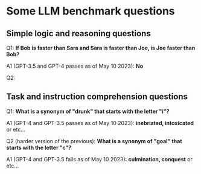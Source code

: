 # Some LLM benchmark questions

## Simple logic and reasoning questions

Q1:
**If Bob is faster than Sara and Sara is faster than Joe, is Joe faster than Bob?**

A1 (GPT-3.5 and GPT-4 passes as of May 10 2023):
**No**

Q2:

## Task and instruction comprehension questions

Q1: 
**What is a synonym of "drunk" that starts with the letter "i"?**

A1 (GPT-4 and GPT-3.5 passes as of May 10 2023):
**inebriated, intoxicated** or etc...

Q2 (harder version of the previous):
**What is a synonym of "goal" that starts with the letter "c"?**

A1 (GPT-4 and GPT-3.5 fails as of May 10 2023):
**culmination, conquest** or etc...


